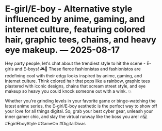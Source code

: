 # E-girl/E-boy - Alternative style influenced by anime, gaming, and internet culture, featuring colored hair, graphic tees, chains, and heavy eye makeup. — 2025-08-17

Hey party people, let's chat about the trendiest style to hit the scene - E-girls and E-boys! 🎮🖤 These fierce fashionistas and fashionistos are redefining cool with their edgy looks inspired by anime, gaming, and internet culture. Think colored hair that pops like a rainbow, graphic tees plastered with iconic designs, chains that scream street style, and eye makeup so heavy you could knock someone out with a wink. 💥

Whether you're grinding levels in your favorite game or binge-watching the latest anime series, the E-girl/E-boy aesthetic is the perfect way to show off your love for all things digital. So, grab your best cyber gear, unleash your inner gamer chic, and slay the virtual runway like the boss you are! 🔥💻 #EgirlEboyStyle #GameOn #DigitalDivas